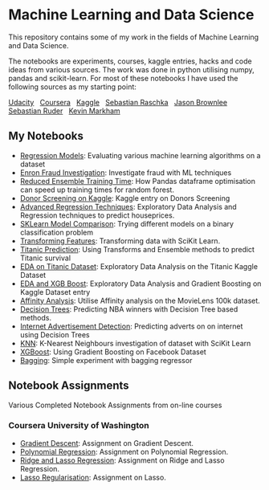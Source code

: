 # Machine Learning and Data Science

This repository contains some of my work in the fields of Machine Learning and Data Science.

The notebooks are experiments, courses, kaggle entries, hacks and code ideas from various sources.  The work was done in python utilising numpy, pandas and scikit-learn.  For most of these notebooks I have used the following sources as my starting point:

[Udacity](https://eu.udacity.com/) &nbsp; 
[Coursera](https://www.coursera.org) &nbsp; 
[Kaggle](https://www.kaggle.com) &nbsp; 
[Sebastian Raschka](https://sebastianraschka.com/books.html) &nbsp; 
[Jason Brownlee](https://machinelearningmastery.com) &nbsp; 
[Sebastian Ruder](http://ruder.io/optimizing-gradient-descent/) &nbsp; 
[Kevin Markham](https://www.youtube.com/user/dataschool) &nbsp; 


## My Notebooks

* [Regression Models](https://github.com/riched158/MachineLearning/blob/master/RegressionModels.ipynb): Evaluating various machine learning algorithms on a dataset
* [Enron Fraud Investigation](https://github.com/riched158/Udacity-Data/tree/master/P5): Investigate fraud with ML techniques
* [Reduced Ensemble Training Time](https://github.com/riched158/Kaggle/blob/master/P1/ReducedEnsembleTrainingTime.ipynb): How Pandas dataframe optimisation can speed up training times for random forest.
* [Donor Screening on Kaggle](https://github.com/riched158/Kaggle/blob/master/P1/donors1.ipynb): Kaggle entry on Donors Screening
* [Advanced Regression Techniques](https://github.com/riched158/Kaggle/blob/master/P1/Ames_Housing1.ipynb): Exploratory Data Analysis and Regression techniques to predict houseprices.
* [SKLearn Model Comparison](https://github.com/riched158/MachineLearning/blob/master/Binary%20Classification.ipynb): Trying different models on a binary classification problem
* [Transforming Features](https://github.com/riched158/Machine-Learning-Shallow/blob/master/FeaturesAndTransformers.ipynb): Transforming data with SciKit Learn.
* [Titanic Prediction](https://github.com/riched158/MachineLearning/blob/master/TitanicPipelines.ipynb): Using Transforms and Ensemble methods to predict Titanic survival
* [EDA on Titanic Dataset](https://github.com/riched158/Kaggle/blob/master/P1/Titanic4.ipynb): Exploratory Data Analysis on the Titanic Kaggle Dataset
* [EDA and XGB Boost](https://github.com/riched158/Kaggle/blob/master/P1/PortSeguro.ipynb): Exploratory Data Analysis and Gradient Boosting on Kaggle Dataset entry
* [Affinity Analysis](https://github.com/riched158/MachineLearning/blob/master/AffinityAnalysis.ipynb): Utilise Affinity analysis on the MovieLens 100k dataset.
* [Decision Trees](https://github.com/riched158/MachineLearning/blob/master/DTs_and_Feature_Engineeering.ipynb): Predicting NBA winners with Decision Tree based methods.
* [Internet Advertisement Detection](https://github.com/riched158/MachineLearning/blob/master/FeaturesAndTransformers2.ipynb): Predicting adverts on on internet using Decision Trees
* [KNN](https://github.com/riched158/MachineLearning/blob/master/KNN.ipynb): K-Nearest Neighbours investigation of dataset with SciKit Learn 
* [XGBoost](https://github.com/riched158/MachineLearning/blob/master/XGBoostTutorial.ipynb): Using Gradient Boosting on Facebook Dataset
* [Bagging](https://github.com/riched158/MachineLearning/blob/master/Bagging%20Regressor.ipynb): Simple experiment with bagging regressor 


## Notebook Assignments

Various Completed Notebook Assignments from on-line courses

### Coursera University of Washington
* [Gradient Descent](https://github.com/riched158/ML-Regression/blob/master/week-2-multiple-regression-assign-2.ipynb): Assignment on Gradient Descent.
* [Polynomial Regression](https://github.com/riched158/ML-Regression/blob/master/week-3-polynomial-regression-assign.ipynb): Assignment on Polynomial Regression.
* [Ridge and Lasso Regression](https://github.com/riched158/ML-Regression/blob/master/Overfitting_Ridge_Lasso.ipynb): Assignment on Ridge and Lasso Regression.
* [Lasso Regularisation](https://github.com/riched158/ML-Regression/blob/master/week-5-lasso-assign-2.ipynb): Assignment on Lasso.





